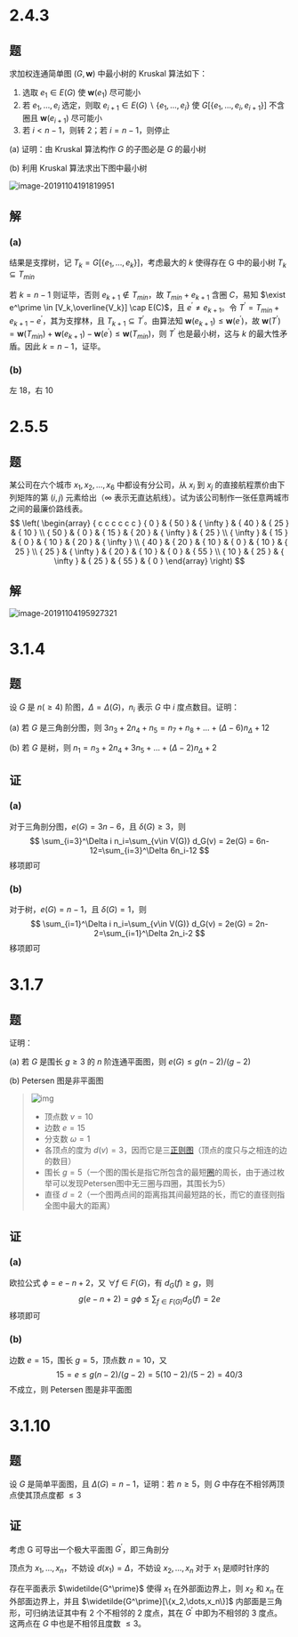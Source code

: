 # 2.4.3

## 题

求加权连通简单图 $(G,\pmb{w})$ 中最小树的 Kruskal 算法如下：

1. 选取 $e_1\in E(G)$ 使 $\pmb{w}(e_1)$ 尽可能小
2. 若 $e_1,\dots,e_i$ 选定，则取 $e_{i+1} \in E(G) \backslash \{e_1,\dots,e_i\}$ 使 $G[\{e_1,\dots,e_i,e_{i+1}\}]$ 不含圈且 $\pmb{w}(e_{i+1})$ 尽可能小
3. 若 $i<n-1$，则转 2；若 $i=n-1$，则停止

(a) 证明：由 Kruskal 算法构作 $G$ 的子图必是 $G$ 的最小树

(b) 利用 Kruskal 算法求出下图中最小树

![image-20191104191819951](assets/image-20191104191819951.jpg)

## 解

### (a)

结果是支撑树，记 $T_k=G[\{e_1,\dots,e_k\}]$，考虑最大的 $k$ 使得存在 G 中的最小树 $T_k\subseteq T_{min}$ 

若 $k=n-1$ 则证毕，否则 $e_{k+1} \notin T_{min}$，故 $T_{min}+e_{k+1}$ 含圈 $C$，易知 $\exist e^\prime \in [V_k,\overline{V_k}] \cap E(C)$，且 $e^\prime \neq e_{k+1}$。令 $T^\prime=T_{min}+e_{k+1}-e^\prime$，其为支撑林，且 $T_{k+1} \subseteq T^\prime$。由算法知 $\pmb{w}(e_{k+1})\le \pmb{w}(e^\prime)$，故 $\pmb{w}(T^\prime)=\pmb{w}(T_{min})+\pmb{w}(e_{k+1})-\pmb{w}(e^\prime)\le \pmb{w}(T_{min})$，则 $T^\prime$ 也是最小树，这与 $k$ 的最大性矛盾。因此 $k=n-1$，证毕。

### (b)

左 18，右 10

# 2.5.5

## 题

某公司在六个城市 $x_1,x_2,\dots,x_6$ 中都设有分公司，从 $x_i$ 到 $x_j$ 的直接航程票价由下列矩阵的第 $(i,j)$ 元素给出（$\infty$ 表示无直达航线）。试为该公司制作一张任意两城市之间的最廉价路线表。
$$
\left( \begin{array} { c c c c c c } { 0 } & { 50 } & { \infty } & { 40 } & { 25 } & { 10 } \\ { 50 } & { 0 } & { 15 } & { 20 } & { \infty } & { 25 } \\ { \infty } & { 15 } & { 0 } & { 10 } & { 20 } & { \infty } \\ { 40 } & { 20 } & { 10 } & { 0 } & { 10 } & { 25 } \\ { 25 } & { \infty } & { 20 } & { 10 } & { 0 } & { 55 } \\ { 10 } & { 25 } & { \infty } & { 25 } & { 55 } & { 0 } \end{array} \right)
$$

## 解

![image-20191104195927321](assets/image-20191104195927321.jpg)

# 3.1.4

## 题

设 $G$ 是 $n(\ge 4)$ 阶图，$\Delta=\Delta(G)$，$n_i$ 表示 $G$ 中 $i$ 度点数目。证明：

(a) 若 $G$ 是三角剖分图，则 $3n_3+2n_4+n_5=n_7+n_8+\dots+(\Delta-6)n_\Delta + 12$ 

(b) 若 $G$ 是树，则 $n_1=n_3+2n_4+3n_5+\dots+(\Delta-2)n_\Delta+2$ 

## 证

### (a)

对于三角剖分图，$e(G)=3n-6$，且 $\delta(G)\ge3$，则
$$
\sum_{i=3}^\Delta i n_i=\sum_{v\in V(G)} d_G(v) = 2e(G) = 6n-12=\sum_{i=3}^\Delta 6n_i-12
$$
移项即可

### (b)

对于树，$e(G)=n-1$，且 $\delta(G)=1$，则
$$
\sum_{i=1}^\Delta i n_i=\sum_{v\in V(G)} d_G(v) = 2e(G) = 2n-2=\sum_{i=1}^\Delta 2n_i-2
$$
移项即可

# 3.1.7

## 题

证明：

(a) 若 $G$ 是围长 $g\ge 3$ 的 $n$ 阶连通平面图，则 $e(G)\le g(n-2)/(g-2)$ 

(b) Petersen 图是非平面图

>  ![img](assets/b7003af33a87e950756ada1d12385343fbf2b445.jpg) 
>
> - 顶点数 $v=10$ 
> - 边数 $e=15$ 
> - 分支数 $ω=1$ 
> - 各顶点的度为 $d(v)=3$，因而它是三[正则图](https://baike.baidu.com/item/正则图)（顶点的度只与之相连的边的数目）
> - 围长 $g=5$（一个图的围长是指它所包含的最短[圈](https://baike.baidu.com/item/圈/4505925)的周长，由于通过枚举可以发现Petersen图中无三圈与四圈，其围长为5）
> - 直径 $d=2$（一个图两点间的距离指其间最短路的长，而它的直径则指全图中最大的距离）

## 证

### (a)

欧拉公式 $\phi=e-n+2$，又 $\forall f \in F(G)$，有 $d_G(f)\ge g$，则
$$
g(e-n+2)=g\phi\le \sum_{f\in F(G)}d_G(f)=2e
$$
移项即可

### (b) 

边数 $e=15$，围长 $g=5$，顶点数 $n=10$，又
$$
15=e\le g(n-2)/(g-2)=5(10-2)/(5-2)=40/3
$$
不成立，则 Petersen 图是非平面图

# 3.1.10

## 题

设 $G$ 是简单平面图，且 $\Delta(G)=n-1$，证明：若 $n\ge 5$，则 $G$ 中存在不相邻两顶点使其顶点度都 $\le 3$ 

## 证

考虑 G 可导出一个极大平面图 $G^\prime$，即三角剖分

顶点为 $x_1,\dots,x_n$，不妨设 $d(x_1) = \Delta$，不妨设 $x_2,\dots,x_n$ 对于 $x_1$ 是顺时针序的

存在平面表示 $\widetilde{G^\prime}$ 使得 $x_1$ 在外部面边界上，则 $x_2$ 和 $x_n$ 在外部面边界上，并且 $\widetilde{G^\prime}[\{x_2,\dots,x_n\}]$ 内部面是三角形，可归纳法证其中有 2 个不相邻的 2 度点，其在 $G^\prime$ 中即为不相邻的 3 度点。这两点在 $G$ 中也是不相邻且度数 $\le 3$。